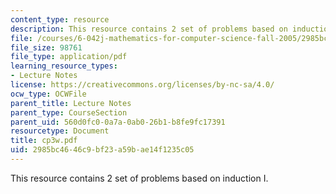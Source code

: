 ```yaml
---
content_type: resource
description: This resource contains 2 set of problems based on induction I.
file: /courses/6-042j-mathematics-for-computer-science-fall-2005/2985bc4646c9bf23a59bae14f1235c05_cp3w.pdf
file_size: 98761
file_type: application/pdf
learning_resource_types:
- Lecture Notes
license: https://creativecommons.org/licenses/by-nc-sa/4.0/
ocw_type: OCWFile
parent_title: Lecture Notes
parent_type: CourseSection
parent_uid: 560d0fc0-0a7a-0ab0-26b1-b8fe9fc17391
resourcetype: Document
title: cp3w.pdf
uid: 2985bc46-46c9-bf23-a59b-ae14f1235c05
---
```

This resource contains 2 set of problems based on induction I.